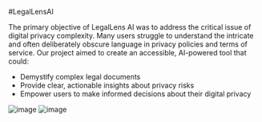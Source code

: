 #LegalLensAI

The primary objective of LegalLens AI was to address the critical issue of digital privacy complexity. Many users struggle to understand the intricate and often deliberately obscure language in privacy policies and terms of service. Our project aimed to create an accessible, AI-powered tool that could:
- Demystify complex legal documents
- Provide clear, actionable insights about privacy risks
- Empower users to make informed decisions about their digital privacy

![image](https://github.com/user-attachments/assets/d2a6228d-44be-4d1e-afcd-2c0bb466a63a)
![image](https://github.com/user-attachments/assets/c9683067-f4de-44eb-9e3d-95fc7771897a)
